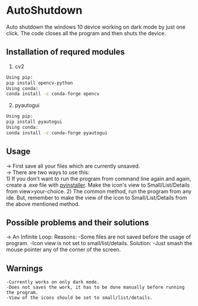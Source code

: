 # AutoShutdown
Auto shutdown the windows 10 device working on dark mode by just one click. The code closes all the program and then shuts the device.

## Installation of requred modules
1) cv2
```bash
Using pip:  
pip install opencv-python  
Using conda:  
conda install -c conda-forge opencv
```
2) pyautogui
```bash
Using pip:
pip install pyautogui
Using conda:
conda install -c conda-forge pyautogui
```

## Usage
-> First save all your files which are currently unsaved.  
-> There are two ways to use this:  
    1) If you don't want to run the program from command line again and again, create a .exe file with [pyinstaller](https://pyinstaller.readthedocs.io/en/stable/usage.html). Make the icon's view to Small/List/Details from view>your-choice.
    2) The common method, run the program from any ide. But, remember to make the view of the icon to Small/List/Details from the above mentioned method.

## Possible problems and their solutions
-> An Infinite Loop:
    Reasons:
        -Some files are not saved before the usage of program.
        -Icon view is not set to small/list/details.
    Solution:
        -Just smash the mouse pointer any of the corner of the screen.

## Warnings
    -Currently works on only dark mode.
    -Does not saves the work, it has to be done manually before running the program.
    -View of the icons should be set to small/list/details.